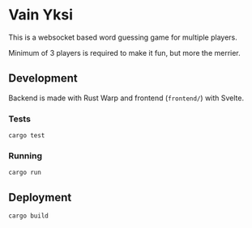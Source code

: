 # Vain Yksi

This is a websocket based word guessing game for multiple players.

Minimum of 3 players is required to make it fun, but more the merrier.

## Development

Backend is made with Rust Warp and frontend (`frontend/`) with Svelte.

### Tests

    cargo test

### Running

    cargo run

## Deployment

    cargo build
